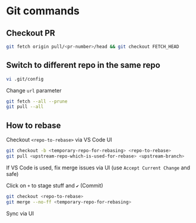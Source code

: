 # Git commands

## Checkout PR

```bash
git fetch origin pull/<pr-number>/head && git checkout FETCH_HEAD
```

## Switch to different repo in the same repo

```bash
vi .git/config
```

Change `url` parameter

```bash
git fetch --all --prune
git pull --all
```

## How to rebase

Checkout `<repo-to-rebase>` via VS Code UI

```bash
git checkout -b <temporary-repo-for-rebasing> <repo-to-rebase>
git pull <upstream-repo-which-is-used-for-rebase> <upstream-branch>
```

If VS Code is used, fix merge issues via UI (use `Accept Current Change` and safe)

Click on `+` to stage stuff and `✔` (Commit)

```bash
git checkout <repo-to-rebase>
git merge --no-ff <temporary-repo-for-rebasing>
```

Sync via UI
